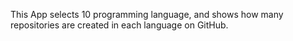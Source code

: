 This App selects 10 programming language, and shows how many repositories are created in each language on GitHub.